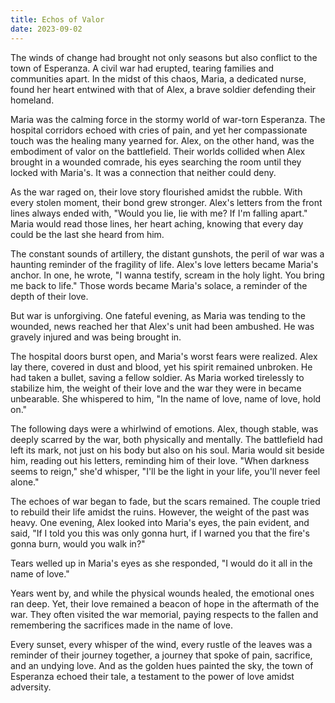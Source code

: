 ```yaml
---
title: Echos of Valor
date: 2023-09-02
---
```


The winds of change had brought not only seasons but also conflict to the town of Esperanza. A civil war had erupted, tearing families and communities apart. In the midst of this chaos, Maria, a dedicated nurse, found her heart entwined with that of Alex, a brave soldier defending their homeland.

Maria was the calming force in the stormy world of war-torn Esperanza. The hospital corridors echoed with cries of pain, and yet her compassionate touch was the healing many yearned for. Alex, on the other hand, was the embodiment of valor on the battlefield. Their worlds collided when Alex brought in a wounded comrade, his eyes searching the room until they locked with Maria's. It was a connection that neither could deny.

As the war raged on, their love story flourished amidst the rubble. With every stolen moment, their bond grew stronger. Alex's letters from the front lines always ended with, "Would you lie, lie with me? If I'm falling apart." Maria would read those lines, her heart aching, knowing that every day could be the last she heard from him.

The constant sounds of artillery, the distant gunshots, the peril of war was a haunting reminder of the fragility of life. Alex's love letters became Maria's anchor. In one, he wrote, "I wanna testify, scream in the holy light. You bring me back to life." Those words became Maria's solace, a reminder of the depth of their love.

But war is unforgiving. One fateful evening, as Maria was tending to the wounded, news reached her that Alex's unit had been ambushed. He was gravely injured and was being brought in.

The hospital doors burst open, and Maria's worst fears were realized. Alex lay there, covered in dust and blood, yet his spirit remained unbroken. He had taken a bullet, saving a fellow soldier. As Maria worked tirelessly to stabilize him, the weight of their love and the war they were in became unbearable. She whispered to him, "In the name of love, name of love, hold on."

The following days were a whirlwind of emotions. Alex, though stable, was deeply scarred by the war, both physically and mentally. The battlefield had left its mark, not just on his body but also on his soul. Maria would sit beside him, reading out his letters, reminding him of their love. "When darkness seems to reign," she'd whisper, "I'll be the light in your life, you'll never feel alone."

The echoes of war began to fade, but the scars remained. The couple tried to rebuild their life amidst the ruins. However, the weight of the past was heavy. One evening, Alex looked into Maria's eyes, the pain evident, and said, "If I told you this was only gonna hurt, if I warned you that the fire's gonna burn, would you walk in?"

Tears welled up in Maria's eyes as she responded, "I would do it all in the name of love."

Years went by, and while the physical wounds healed, the emotional ones ran deep. Yet, their love remained a beacon of hope in the aftermath of the war. They often visited the war memorial, paying respects to the fallen and remembering the sacrifices made in the name of love.

Every sunset, every whisper of the wind, every rustle of the leaves was a reminder of their journey together, a journey that spoke of pain, sacrifice, and an undying love. And as the golden hues painted the sky, the town of Esperanza echoed their tale, a testament to the power of love amidst adversity.
